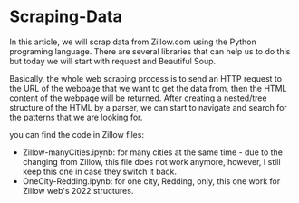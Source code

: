 # Scraping-Data
In this article, we will scrap data from Zillow.com using the Python programing language. There are several libraries that can help us to do this but today we will start with request and Beautiful Soup.

Basically, the whole web scraping process is to send an HTTP request to the URL of the webpage that we want to get the data from, then the HTML content of the webpage will be returned. After creating a nested/tree structure of the HTML by a parser, we can start to navigate and search for the patterns that we are looking for.

 you can find the code in Zillow files:
 - Zillow-manyCities.ipynb: for many cities at the same time - due to the changing from Zillow, this file does not work anymore, however, I still keep this one in case they switch it back.  
 - OneCity-Redding.ipynb: for one city, Redding, only, this one work for Zillow web's 2022 structures. 
